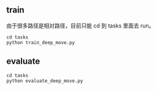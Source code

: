 ## train

由于很多路径是相对路径，目前只能 cd 到 tasks 里面去 run。

```
cd tasks
python train_deep_move.py
```

## evaluate

```
cd tasks
python evaluate_deep_move.py
```

